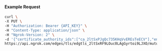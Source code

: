 <!-- Code generated for API Clients. DO NOT EDIT. -->

#### Example Request

```bash
curl \
-X PUT \
-H "Authorization: Bearer {API_KEY}" \
-H "Content-Type: application/json" \
-H "Ngrok-Version: 2" \
-d '{"certificate_authority_ids":["ca_2ltSxPJgQc735KHqVvEREsTeECV"],"enabled":true}' \
https://api.ngrok.com/edges/tls/edgtls_2ltSxRF9LOuc0LAgGyrtoi9LJXO/mutual_tls
```
